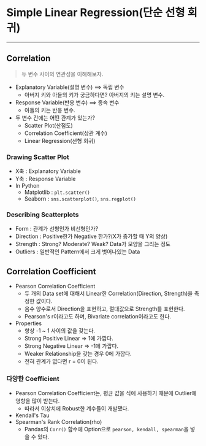 # Simple Linear Regression(단순 선형 회귀)
---
## Correlation
> 두 변수 사이의 연관성을 이해해보자.  

- Explanatory Variable(설명 변수) ==> 독립 변수
  - 아버지 키와 아들의 키가 궁금하다면? 아버지의 키는 설명 변수.
- Response Variable(반응 변수) ==> 종속 변수
  - 아들의 키는 반응 변수.
- 두 변수 간에는 어떤 관계가 있는가?
  - Scatter Plot(산점도)
  - Correlation Coefficient(상관 계수)
  - Linear Regression(선형 회귀)

### Drawing Scatter Plot
- X축 : Explanatory Variable
- Y축 : Response Variable
- In Python
  - Matplotlib : ```plt.scatter()```
  - Seaborn : ```sns.scatterplot()```, ```sns.regplot()```

### Describing Scatterplots
- Form : 관계가 선형인가 비선형인가?
- Direction : Positive한가 Negative 한가?(X가 증가할 때 Y의 양상)
- Strength : Strong? Moderate? Weak? Data가 모양을 그리는 정도
- Outliers : 일반적인 Pattern에서 크게 벗어나있는 Data

## Correlation Coefficient
- Pearson Correlation Coefficient
  - 두 개의 Data set에 대해서 Linear한 Correlation(Direction, Strength)을 측정한 값이다.
  - 음수 양수로서 Direction을 표현하고, 절대값으로 Strength를 표현한다.
  - Pearson's r이라고도 하며, Bivariate correlation이라고도 한다.
- Properties
  - 항상 -1 ~ 1 사이의 값을 갖는다.
  - Strong Positive Linear => 1에 가깝다.
  - Strong Negative Linear => -1에 가깝다.
  - Weaker Relationship을 갖는 경우 0에 가깝다.
  - 전혀 관계가 없다면 r = 0이 된다.

### 다양한 Coefficient
- Pearson Correlation Coefficient는, 평균 값을 식에 사용하기 때문에 Outlier에 영항을 많이 받는다.
  - 따라서 이상치에 Robust한 계수들이 개발됐다.
- Kendall's Tau
- Spearman's Rank Correlation(rho)
  - Pandas의 ```Corr()``` 함수에 Option으로 ```pearson, kendall, spearman```을 넣을 수 있다.
